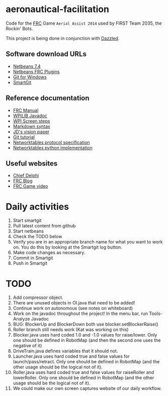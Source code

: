 aeronautical-facilitation
=========================

Code for the [FRC][frc] Game `Aerial Assist 2014` used by FIRST Team 2035, the Rockin' Bots. 

This project is being done in conjunction with [Dazzled][dazzled].

Software download URLs
----------------------
* [Netbeans 7.4][netbeans]
* [Netbeans FRC Plugins][netbeansplugins] 
* [Git for Windows][git]
* [SmartGit][smartgit]

Reference documentation
-----------------------
* [FRC Manual][frcmanual]
* [WPILIB Javadoc][javadoc]
* [WPI Screen steps][wpiscreensteps]
* [Markdown syntax][markdown]
* [JD's vision paper][jdpaper]
* [Git tutorial][gittutorial]
* [Networktables protocol specification][ntspec]
* [Networktables python implementation][ntpy]

Useful websites
---------------
* [Chief Delphi][chiefdelphi]
* [FRC Blog][frcblog]
* [FRC Game video][frcvideo]

[frc]: http://www.usfirst.org/roboticsprograms/frc
[frcmanual]: http://frc-manual.usfirst.org/
[frcblog]: http://www.usfirst.org/roboticsprograms/frc/blog
[frcvideo]: https://www.youtube.com/watch?v=oxp4dkMQ1Vo
[netbeans]: https://netbeans.org/
[netbeansplugins]: http://wpilib.screenstepslive.com/s/3120/m/7885/l/79405-installing-the-java-development-tools
[javascreenstep]: http://wpilib.screenstepslive.com/s/3120/m/7885/l/79405-installing-the-java-development-tools
[git]: http://msysgit.github.io/
[smartgit]: http://www.syntevo.com/smartgithg/
[chiefdelphi]: http://www.chiefdelphi.com/forums/portal.php
[frcmanual]: http://frc-manual.usfirst.org/
[frcblog]: http://www.usfirst.org/roboticsprograms/frc/blog
[javadoc]: http://www.wbrobotics.com/javadoc/edu/wpi/first/wpilibj/package-summary.html
[wpiscreensteps]: http://wpilib.screenstepslive.com/s/3120
[markdown]: http://daringfireball.net/projects/markdown/basics
[jdpaper]: http://www.chiefdelphi.com/media/papers/2854
[gittutorial]: http://try.github.io/levels/1/challenges/1
[ntspec]: http://firstforge.wpi.edu/sf/docman/do/downloadDocument/projects.wpilib/docman.root/doc1318
[ntpy]: https://github.com/Team3574/2013VisionCode/blob/master/src/nt_client.py
[dazzled]: https://github.com/CarmelRobotics/dazzled

Daily activities
================
1. Start smartgit
1. Pull latest content from github
1. Start netbeans
1. Check the TODO below
1. Verify you are in an appropriate branch name for what you want to work on.  You do this by looking at the Smartgit log button.
1. Make code changes as necessary.
1. Commit in Smartgit
1. Push in Smartgit

TODO 
====

1. Add compressor object.  
1. There are unused objects in OI.java that need to be added!
1. Continue work on autonomous (see notes on whiteboard)
1. Work on the javadoc throughout the project!  In the menu bar, run Tools-Analyze Javadoc 
1. BUG: BlockerUp and BlockerDown both use blocker.setBlockerRaise()
1. Roller branch still needs work (Kat was working on this)
1. Blocker.java uses hard coded 1.0 and -1.0 values for raise/lower.  Only one should be defined in RobotMap (and then the second one uses the negative of it)
1. DriveTrain.java defines variables that it should not.
1. Launcher.java uses hard coded true and false values for launch/pass/retract.  Only one should be defined in RobotMap (and the other usage should be the logical not of it).
1. Roller.java uses hard coded true and false values for raiseRoller and lowerRoller.  Only one should be defined in RobotMap (and the other usage should be the logical not of it).
1. We could make our own screen captures website of our daily workflow.

